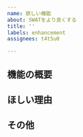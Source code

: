 ```yaml
---
name: 欲しい機能
about: SWATをより良くする
title: ''
labels: enhancement
assignees: t4t5u0

---
```


## 機能の概要

## ほしい理由

## その他

